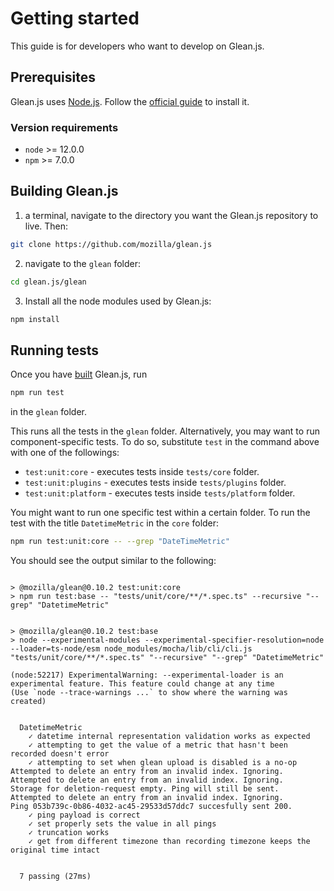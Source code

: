 # Getting started
This guide is for developers who want to develop on Glean.js.
## Prerequisites
Glean.js uses [Node.js](https://nodejs.org/).
Follow the [official guide](https://nodejs.dev/) to install it.
### Version requirements
* `node` >= 12.0.0
* `npm`  >=  7.0.0

## Building Glean.js
1.  a terminal, navigate to the directory you want the Glean.js repository to live. Then:
```bash
git clone https://github.com/mozilla/glean.js
```
2. navigate to the `glean` folder:
```bash
cd glean.js/glean
```
3. Install all the node modules used by Glean.js:
```bash
npm install
```

## Running tests
Once you have [built](#building-gleanjs) Glean.js, run
```bash
npm run test
```
in the `glean` folder.

This runs all the tests in the `glean` folder.
Alternatively, you may want to run component-specific tests. 
To do so, substitute `test` in the command above with one of the followings:
* `test:unit:core` - executes tests inside `tests/core` folder.
* `test:unit:plugins` - executes tests inside `tests/plugins` folder.
* `test:unit:platform` - executes tests inside `tests/platform` folder.

You might want to run one specific test within a certain folder.
To run the test with the title `DatetimeMetric` in the `core` folder: 
```bash
npm run test:unit:core -- --grep "DateTimeMetric"
```
You should see the output similar to the following:
```shell

> @mozilla/glean@0.10.2 test:unit:core
> npm run test:base -- "tests/unit/core/**/*.spec.ts" --recursive "--grep" "DatetimeMetric"


> @mozilla/glean@0.10.2 test:base
> node --experimental-modules --experimental-specifier-resolution=node --loader=ts-node/esm node_modules/mocha/lib/cli/cli.js "tests/unit/core/**/*.spec.ts" "--recursive" "--grep" "DatetimeMetric"

(node:52217) ExperimentalWarning: --experimental-loader is an experimental feature. This feature could change at any time
(Use `node --trace-warnings ...` to show where the warning was created)


  DatetimeMetric
    ✓ datetime internal representation validation works as expected
    ✓ attempting to get the value of a metric that hasn't been recorded doesn't error
    ✓ attempting to set when glean upload is disabled is a no-op
Attempted to delete an entry from an invalid index. Ignoring.
Attempted to delete an entry from an invalid index. Ignoring.
Storage for deletion-request empty. Ping will still be sent.
Attempted to delete an entry from an invalid index. Ignoring.
Ping 053b739c-0b86-4032-ac45-29533d57ddc7 succesfully sent 200.
    ✓ ping payload is correct
    ✓ set properly sets the value in all pings
    ✓ truncation works
    ✓ get from different timezone than recording timezone keeps the original time intact


  7 passing (27ms)
```
